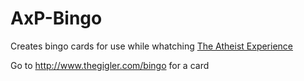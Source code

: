 # AxP-Bingo

Creates bingo cards for use while whatching [The Atheist Experience](https://www.youtube.com/channel/UCprs0DXUS-refN1i8FkQkdg)

Go to http://www.thegigler.com/bingo for a card
